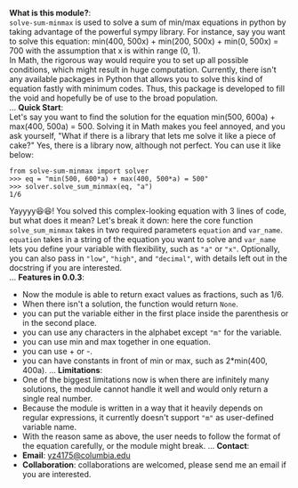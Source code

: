 **What is this module?**:  
`solve-sum-minmax` is used to solve a sum of min/max equations in python by 
taking advantage of the powerful sympy library. For instance, say you want to solve this equation: 
min(400, 500x) + min(200, 500x) + min(0, 500x) = 700 
with the assumption that
x is within range (0, 1).  
In Math, the rigorous way would 
require you to set up all possible conditions, which 
might result in huge computation. 
Currently, there isn't any available packages in Python
that allows you to solve this kind of equation fastly with minimum codes. Thus,
this package is developed to fill the void and hopefully be of use to the broad population.  
...
**Quick Start**:  
Let's say you want to find the solution for the equation 
min(500, 600a) + max(400, 500a) = 500. Solving it in Math makes you feel 
annoyed, and you ask yourself, "What if there is a library that lets me 
solve it like a piece of cake?" Yes, there is a library now, 
although not perfect. You can use it like below:  
```
from solve-sum-minmax import solver
>>> eq = "min(500, 600*a) + max(400, 500*a) = 500"
>>> solver.solve_sum_minmax(eq, "a")
1/6
```
Yayyyy😆😆! You solved this complex-looking equation with 3 lines of code, 
but what does it mean? Let's break it down: here the core function 
`solve_sum_minmax` takes in two required parameters 
`equation` and `var_name`. `equation` takes in a string of the equation you want to solve 
and `var_name` lets you define your variable with flexibility, such as `"a"`
or `"x"`. Optionally, you can also pass in `"low"`, `"high"`, and `"decimal"`, 
with details left out in the docstring if you are interested.  
...
**Features in 0.0.3**: 
* Now the module is able to return exact values as fractions, such as 1/6.
* When there isn't a solution, the function would return `None`. 
* you can put the variable either in the first place inside the parenthesis 
or in the second place. 
* you can use any characters in the alphabet except `"m"` for the variable.
* you can use min and max together in one equation.
* you can use + or -. 
* you can have constants in front of min or max, such as 2*min(400, 400a).
...
**Limitations**:  
* One of the biggest limitations now is when there are infinitely many solutions, 
the module cannot handle it well and would only return a single real number.
* Because the module is written in a way that it heavily depends on regular 
expressions, it currently doesn't support `"m"` as user-defined variable name.
* With the reason same as above, the user needs to follow the format of the 
equation carefully, or the module might break. 
...
**Contact**:  
* **Email**: yz4175@columbia.edu
* **Collaboration**: collaborations are welcomed, please send me an email if you 
are interested.
